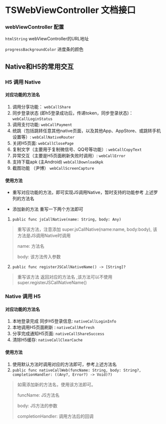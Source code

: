 # TSWebViewController 文档接口

### webViewController 配置
`htmlString`  webViewController的URL地址

`progressBackgroundColor` 进度条的颜色

## **Native和H5的常用交互**
### H5 调用 Native
#### 对应功能的方法名
1. 调用分享功能： `webCallShare`
2. 同步登录状态 (即h5登录成功后，传递token，同步登录状态)：`webCallLoginStatus`
3. 调用支付功能: `webCallPayment`
4. 统跳（包括跳转任意其他native页面，以及其他App、AppStore、或跳转手机设置等）: `webCallNativeRouter`
5. 关闭H5页面: `webCallClosePage`
6. 复制文字（主要用于复制微信号、QQ号等功能）: `webCallCopyText`
7. 异常交互（主要是H5页面刷新失败时调用）: `webCallError`
8. 支持下载apk (主Android) `webCallDownloadApk`
9. 截图功能 （尹博） `webCallScreenCapture`

####  使用方法

- 重写对应功能的方法，即可实现JS调用Native，暂时支持的功能参考 上述罗列的方法名

- 添加新的方法 重写一下两个方法即可

1. `public func jsCallNative(name: String, body: Any) `
>  重写该方法，注意添加 super.jsCallNative(name:name, body:body), 该方法是JS调用Native时调用
> 
>  name: 方法名
> 
>  body: 该方法传入参数

2. `public func registerJSCallNativeName() -> [String]?`
> 重写该方法 返回对应的方法名 ,该方法可以不使用super.registerJSCallNativeName()


### Native 调用 H5 
#### 对应功能的方法名
1. 本地登录完成 同步H5登录信息: `nativeCallLoginInfo`
2. 本地调用H5页面刷新 : `nativeCallRefresh`
3. 分享完成通知H5页面: `nativeCallShareSuccess`
4. 清除H5缓存: `nativeCallClearCache`


####  使用方法
1.  使用默认方法时调用对应的方法即可，参考上述方法名
2.  `public func nativeCallWeb(funcName: String, body: String?, completionHandler: ((Any?, Error?) -> Void)?)`
> 如需添加新的方法名，使用该方法即可。
> 
> funcName: JS方法名
> 
> body: JS方法的参数
> 
> completionHandler: 调用方法后的回调

